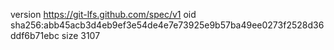 version https://git-lfs.github.com/spec/v1
oid sha256:abb45acb3d4eb9ef3e54de4e7e73925e9b57ba49ee0273f2528d36ddf6b71ebc
size 3107
